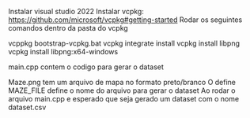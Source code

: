 Instalar visual studio 2022
Instalar vcpkg: https://github.com/microsoft/vcpkg#getting-started
Rodar os seguintes comandos dentro da pasta do vcpkg

vcppkg bootstrap-vcpkg.bat
vcpkg integrate install
vcpkg install libpng
vcpkg install libpng:x64-windows

main.cpp contem o codigo para gerar o dataset 

Maze.png tem um arquivo de mapa no formato preto/branco 
O define MAZE_FILE define o nome do arquivo para gerar o dataset
Ao rodar o arquivo main.cpp e esperado que seja gerado um dataset com o nome dataset.csv

